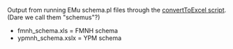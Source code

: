 Output from running EMu schema.pl files through the [convertToExcel script](https://github.com/fieldmuseum/EMu-scripts/tree/master/Schema).  (Dare we call them "schemus"?)

* fmnh_schema.xls = FMNH schema
* ypmnh_schema.xslx = YPM schema
